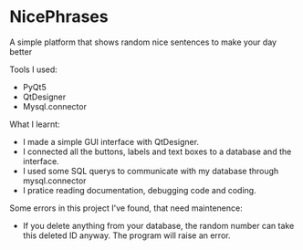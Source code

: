 # NicePhrases
 A simple platform that shows random nice sentences to make your day better

Tools I used: 
 - PyQt5
 - QtDesigner
 - Mysql.connector
 
 What I learnt:
 
 - I made a simple GUI interface with QtDesigner.
 - I connected all the buttons, labels and text boxes to a database and the interface.
 - I used some SQL querys to communicate with my database through mysql.connector
 - I pratice reading documentation, debugging code and coding.
 
 Some errors in this project I've found, that need maintenence:
 
 - If you delete anything from your database, the random number can take this deleted ID anyway. The program will raise an error.
